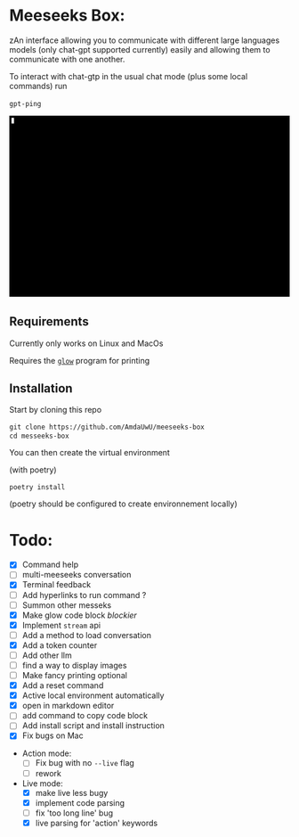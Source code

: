 # Meeseeks Box:
zAn interface allowing you to communicate with different large languages models (only chat-gpt supported currently) easily and allowing them to communicate with one another.

To interact with chat-gtp in the usual chat mode (plus some local commands) run 

`gpt-ping`

![demonstration of gpt-ping](ressources/images/gpt-ping_demo.gif)

## Requirements

Currently only works on Linux and MacOs 

Requires the [`glow`](https://github.com/charmbracelet/glow) program for printing 

## Installation

Start by cloning this repo

```
git clone https://github.com/AmdaUwU/meeseeks-box
cd messeeks-box
```
You can then create the virtual environment 

(with poetry)
```
poetry install
```
(poetry should be configured to create environnement locally)



# Todo:
- [x] Command help
- [ ] multi-meeseeks conversation
- [x] Terminal feedback
- [ ] Add hyperlinks to run command ?
- [ ] Summon other messeks
- [x] Make glow code block *blockier* 
- [x] Implement `stream` api
- [ ] Add a method to load conversation
- [x] Add a token counter
- [ ] Add other llm
- [ ] find a way to display images
- [ ] Make fancy printing optional
- [x] Add a reset command 
- [x] Active local environment automatically 
- [x] open in markdown editor
- [ ] add command to copy code block
- [ ] Add install script and install instruction
- [x] Fix bugs on Mac

- Action mode:
    - [ ] Fix bug with no `--live` flag
    - [ ] rework

- Live mode:
	- [x] make live less bugy
	- [x] implement code parsing
    - [ ] fix 'too long line' bug
    - [x] live parsing for 'action' keywords
